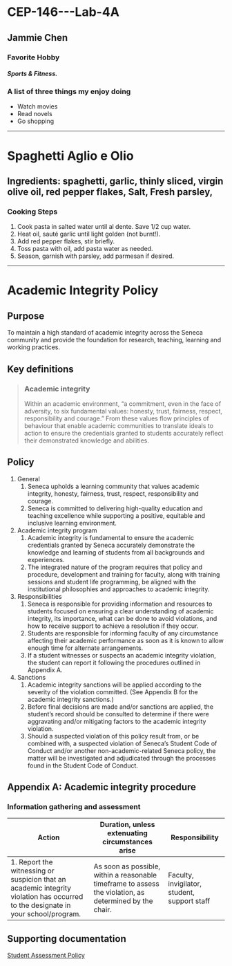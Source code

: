 # CEP-146---Lab-4A

## **Jammie Chen**

### Favorite Hobby
#### *Sports & Fitness.*

### A list of three things my enjoy doing
- Watch movies
- Read novels
- Go shopping
------------------------


# Spaghetti Aglio e Olio
## Ingredients: spaghetti, garlic, thinly sliced, virgin olive oil, red pepper flakes, Salt, Fresh parsley,
### Cooking Steps
1. Cook pasta in salted water until al dente. Save 1/2 cup water.
2. Heat oil, sauté garlic until light golden (not burnt!).
3. Add red pepper flakes, stir briefly.
4. Toss pasta with oil, add pasta water as needed.
5. Season, garnish with parsley, add parmesan if desired.
--------------------------------------------------------------
# Academic Integrity Policy
## Purpose
To maintain a high standard of academic integrity across the Seneca community and provide the foundation for research, teaching, learning and working practices. 
## Key definitions
>### Academic integrity
>Within an academic environment, “a commitment, even in the face of adversity, to six fundamental values: honesty, trust, fairness, respect, responsibility and courage.” From these values flow principles of behaviour that enable academic communities to translate ideals to action to ensure the credentials granted to students accurately reflect their demonstrated knowledge and abilities.
## Policy
1. General
   1. Seneca upholds a learning community that values academic integrity, honesty, fairness, trust, respect, responsibility and courage.
   2. Seneca is committed to delivering high-quality education and teaching excellence while supporting a positive, equitable and inclusive learning environment.  
2. Academic integrity program
   1. Academic integrity is fundamental to ensure the academic credentials granted by Seneca accurately demonstrate the knowledge and learning of students from all backgrounds and experiences.
   2. The integrated nature of the program requires that policy and procedure, development and training for faculty, along with training sessions and student life programming, be aligned with the institutional philosophies and approaches to academic integrity.
3. Responsibilities
   1. Seneca is responsible for providing information and resources to students focused on ensuring a clear understanding of academic integrity, its importance, what can be done to avoid violations, and how to receive support to achieve a resolution if they occur.
   2. Students are responsible for informing faculty of any circumstance affecting their academic performance as soon as it is known to allow enough time for alternate arrangements.
   3. If a student witnesses or suspects an academic integrity violation, the student can report it following the procedures outlined in Appendix A.
4. Sanctions
   1. Academic integrity sanctions will be applied according to the severity of the violation committed. (See Appendix B for the academic integrity sanctions.)
   2. Before final decisions are made and/or sanctions are applied, the student’s record should be consulted to determine if there were aggravating and/or mitigating factors to the academic integrity violation.
   3. Should a suspected violation of this policy result from, or be combined with, a suspected violation of Seneca’s Student Code of Conduct and/or another non-academic-related Seneca policy, the matter will be investigated and adjudicated through the processes found in the Student Code of Conduct.
## Appendix A: Academic integrity procedure
### Information gathering and assessment
| Action | Duration, unless extenuating circumstances arise | Responsibility |
|--------|--------------------------------------------------|----------------|
| 1. Report the witnessing or suspicion that an academic integrity violation has occurred to the designate in your school/program. | As soon as possible, within a reasonable timeframe to assess the violation, as determined by the chair. | Faculty, invigilator, student, support staff |
## Supporting documentation
[Student Assessment Policy](https://www.senecapolytechnic.ca/about/policies/student-assessment-policy.html)
